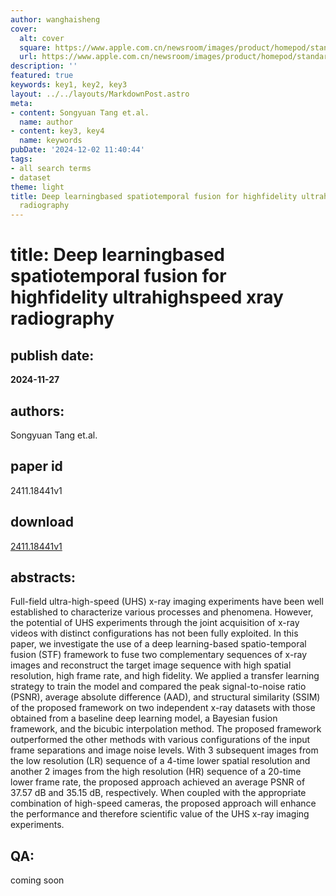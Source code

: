 ```yaml
---
author: wanghaisheng
cover:
  alt: cover
  square: https://www.apple.com.cn/newsroom/images/product/homepod/standard/Apple-HomePod-hero-230118_big.jpg.large_2x.jpg
  url: https://www.apple.com.cn/newsroom/images/product/homepod/standard/Apple-HomePod-hero-230118_big.jpg.large_2x.jpg
description: ''
featured: true
keywords: key1, key2, key3
layout: ../../layouts/MarkdownPost.astro
meta:
- content: Songyuan Tang et.al.
  name: author
- content: key3, key4
  name: keywords
pubDate: '2024-12-02 11:40:44'
tags:
- all search terms
- dataset
theme: light
title: Deep learningbased spatiotemporal fusion for highfidelity ultrahighspeed xray
  radiography
---
```


# title: Deep learningbased spatiotemporal fusion for highfidelity ultrahighspeed xray radiography 
## publish date: 
**2024-11-27** 
## authors: 
  Songyuan Tang et.al. 
## paper id
2411.18441v1
## download
[2411.18441v1](http://arxiv.org/abs/2411.18441v1)
## abstracts:
Full-field ultra-high-speed (UHS) x-ray imaging experiments have been well established to characterize various processes and phenomena. However, the potential of UHS experiments through the joint acquisition of x-ray videos with distinct configurations has not been fully exploited. In this paper, we investigate the use of a deep learning-based spatio-temporal fusion (STF) framework to fuse two complementary sequences of x-ray images and reconstruct the target image sequence with high spatial resolution, high frame rate, and high fidelity. We applied a transfer learning strategy to train the model and compared the peak signal-to-noise ratio (PSNR), average absolute difference (AAD), and structural similarity (SSIM) of the proposed framework on two independent x-ray datasets with those obtained from a baseline deep learning model, a Bayesian fusion framework, and the bicubic interpolation method. The proposed framework outperformed the other methods with various configurations of the input frame separations and image noise levels. With 3 subsequent images from the low resolution (LR) sequence of a 4-time lower spatial resolution and another 2 images from the high resolution (HR) sequence of a 20-time lower frame rate, the proposed approach achieved an average PSNR of 37.57 dB and 35.15 dB, respectively. When coupled with the appropriate combination of high-speed cameras, the proposed approach will enhance the performance and therefore scientific value of the UHS x-ray imaging experiments.
## QA:
coming soon
